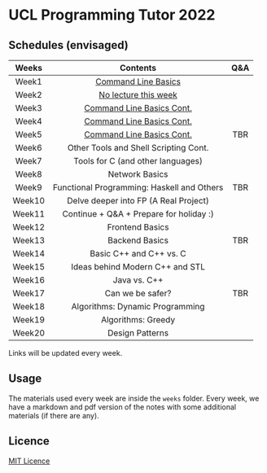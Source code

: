 # UCL Programming Tutor 2022

## Schedules (envisaged)

| Weeks | Contents | Q&A |
| :---: | :------: | :-: |
| Week1 | [Command Line Basics](./weeks/week1/note.md) | |
| Week2 | [No lecture this week](./weeks/week2/note.md) | |
| Week3 | [Command Line Basics Cont.](./weeks/week3-5/note.md) | |
| Week4 | [Command Line Basics Cont.](./weeks/week3-5/note.md) | |
| Week5 | [Command Line Basics Cont.](./weeks/week3-5/note.md) | TBR |
| Week6 | Other Tools and Shell Scripting Cont. | |
| Week7 | Tools for C (and other languages) | |
| Week8 | Network Basics | |
| Week9 | Functional Programming: Haskell and Others | TBR |
| Week10 | Delve deeper into FP (A Real Project) | |
| Week11 | Continue + Q&A + Prepare for holiday :) | |
| Week12 | Frontend Basics | |
| Week13 | Backend Basics | TBR |
| Week14 | Basic C++ and C++ vs. C | |
| Week15 | Ideas behind Modern C++ and STL | |
| Week16 | Java vs. C++ | |
| Week17 | Can we be safer? | TBR |
| Week18 | Algorithms: Dynamic Programming | |
| Week19 | Algorithms: Greedy | |
| Week20 | Design Patterns | |

Links will be updated every week.

## Usage

The materials used every week are inside the `weeks` folder. Every week, we have a markdown and pdf version of the notes with some additional materials (if there are any).

## Licence

[MIT Licence](./LICENSE)